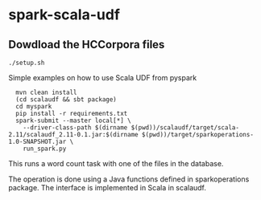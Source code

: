 # spark-scala-udf

## Dowdload the HCCorpora files

```$bash
./setup.sh
``` 

Simple examples on how to use Scala UDF from pyspark

```
  mvn clean install
  (cd scalaudf && sbt package)
  cd myspark
  pip install -r requirements.txt
  spark-submit --master local[*] \
    --driver-class-path $(dirname $(pwd))/scalaudf/target/scala-2.11/scalaudf_2.11-0.1.jar:$(dirname $(pwd))/target/sparkoperations-1.0-SNAPSHOT.jar \
    run_spark.py
```

This runs a word count task with one of the files in the database.

The operation is done using a Java functions defined in sparkoperations package. The interface is implemented in Scala in
scalaudf.
